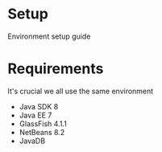 # Setup
Environment setup guide

# Requirements
It's crucial we all use the same environment

* Java SDK 8
* Java EE 7
* GlassFish 4.1.1
* NetBeans 8.2
* JavaDB

